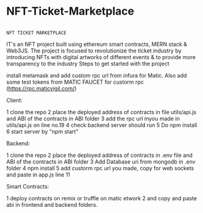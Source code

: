 # NFT-Ticket-Marketplace

                                                                            NFT TICKET MARKETPLACE

IT's an NFT project built using ethereum smart contracts, MERN stack & Web3JS. The project is focused to revolutionize the ticket industry by introducing NFTs with digital artworks of different events & to provide more transparency to the industry
Steps to get started with the project

install metamask and add custom rpc url from infura for Matic. Also add some test tokens from MATIC FAUCET
for custorm rpc (https://rpc.maticvigil.com/)

Client:

1 clone the repo
2 place the deployed address of contracts in file utils/api.js and ABI of the contracts in ABI folder
3 add the rpc url myou made in utils/api.js on line no.19
4 check backend server should run
5 Do npm install
6 start server by "npm start"

Backend:

1 clone the repo
2 place the deployed address of contracts in .env file and ABI of the contracts in ABI folder
3 Add Database uri from mongodb in .env folder
4 npm install
5 add custorm rpc url you made, copy for web sockets and paste in app.js line 11

Smart Contracts:

1 deploy contracts on remix or truffle on matic etwork
2 and copy and paste abi in frontend and backend folders.

